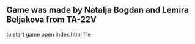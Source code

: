Game was made by Natalja Bogdan and Lemira Beljakova from TA-22V
-
to start game open index.html file
